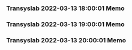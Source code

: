 ### Transyslab 2022-03-13 18:00:01 Memo
### Transyslab 2022-03-13 19:00:01 Memo
### Transyslab 2022-03-13 20:00:01 Memo
